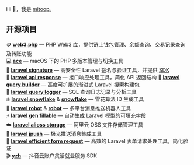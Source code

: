 Hi 👋，我是 [mitoop](https://github.com/mitoop)。

## 开源项目

🪙 **[web3.php](https://github.com/mitoop/web3.php)** — PHP Web3 库，提供链上钱包管理、余额查询、交易记录查询及转账功能  
💻 **[ace](https://github.com/mitoop/ace)** — macOS 下的 PHP 多版本管理与切换工具  
🔐 **[laravel signature](https://github.com/mitoop/laravel-signature)** — 高安全性 Laravel 签名与验证工具，并提供 [SDK](https://github.com/mitoop/signature-sdk)  
📡 **[laravel api response](https://github.com/mitoop/laravel-api-response)** — 接口响应处理工具，简化 API 返回结构 
🔎 **[laravel query builder](https://github.com/mitoop/laravel-query-builder)** — 高度可扩展的渐进式 Laravel 搜索构建包  
📝 **[laravel query logger](https://github.com/mitoop/laravel-query-logger)** — SQL 查询日志记录与分析工具  
❄️ **[laravel snowflake](https://github.com/mitoop/laravel-snowflake)** & **[snowflake](https://github.com/mitoop/snowflake)** — 雪花算法 ID 生成工具  
🤖 **[laravel robot](https://github.com/mitoop/laravel-robot)** & **[robot](https://github.com/mitoop/robot)** — 多平台消息推送机器人工具  
⚡ **[laravel gen fillable](https://github.com/mitoop/laravel-gen-fillable)** — 自动生成 Laravel 模型的可填充字段  
☁️ **[laravel alioss storage](https://github.com/mitoop/laravel-alioss-storage)** — 阿里云 OSS 文件存储管理工具  
📣 **[laravel jpush](https://github.com/mitoop/laravel-jpush)** — 极光推送消息集成工具  
📝 **[laravel efficient form request](https://github.com/mitoop/laravel-efficient-form-request)** — 高效的 Laravel 表单请求处理工具，简化验证  
🎬 **[yzh](https://github.com/mitoop/yzh)** — 抖音云账户灵活就业服务 SDK  

